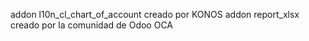 addon l10n_cl_chart_of_account creado por KONOS
addon report_xlsx creado por la comunidad de Odoo OCA
